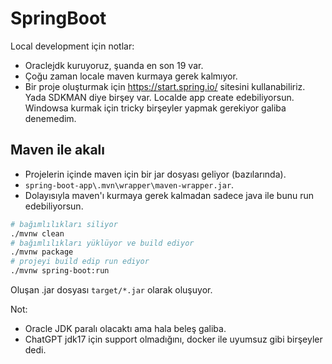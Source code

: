 # SpringBoot
Local development için notlar:
- Oraclejdk kuruyoruz, şuanda en son 19 var.
- Çoğu zaman locale maven kurmaya gerek kalmıyor.
- Bir proje oluşturmak için https://start.spring.io/ sitesini kullanabiliriz. Yada SDKMAN diye birşey var. Localde app create edebiliyorsun. Windowsa kurmak için tricky birşeyler yapmak gerekiyor galiba denemedim. 

## Maven ile akalı
- Projelerin içinde maven için bir jar dosyası geliyor (bazılarında).
- `spring-boot-app\.mvn\wrapper\maven-wrapper.jar`.
- Dolayısıyla maven'ı kurmaya gerek kalmadan sadece java ile bunu run edebiliyorsun.


```BASH
# bağımlılıkları siliyor
./mvnw clean
# bağımlılıkları yüklüyor ve build ediyor
./mvnw package
# projeyi build edip run ediyor
./mvnw spring-boot:run

```
Oluşan .jar dosyası `target/*.jar` olarak oluşuyor.

Not:
- Oracle JDK paralı olacaktı ama hala beleş galiba.
- ChatGPT jdk17 için support olmadığını, docker ile uyumsuz gibi birşeyler dedi.
